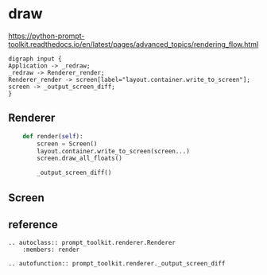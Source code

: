 # draw

<https://python-prompt-toolkit.readthedocs.io/en/latest/pages/advanced_topics/rendering_flow.html>
```{graphviz}
digraph input {
Application -> _redraw;
_redraw -> Renderer_render;
Renderer_render -> screen[label="layout.container.write_to_screen"];
screen -> _output_screen_diff;
}
```

## Renderer


```py
    def render(self):
        screen = Screen()
        layout.container.write_to_screen(screen...)
        screen.draw_all_floats()

        _output_screen_diff()
```

## Screen

## reference

```{eval-rst}
.. autoclass:: prompt_toolkit.renderer.Renderer
    :members: render

.. autofunction:: prompt_toolkit.renderer._output_screen_diff
```


